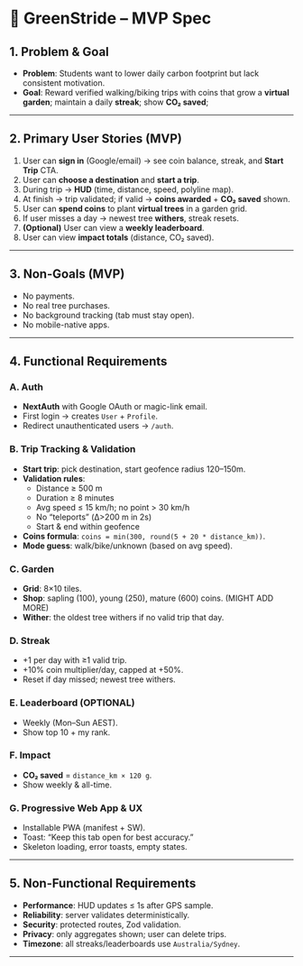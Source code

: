 # 🌱 GreenStride – MVP Spec

## 1. Problem & Goal
- **Problem**: Students want to lower daily carbon footprint but lack consistent motivation.
- **Goal**: Reward verified walking/biking trips with coins that grow a **virtual garden**; maintain a daily **streak**; show **CO₂ saved**;

---

## 2. Primary User Stories (MVP)
1. User can **sign in** (Google/email) → see coin balance, streak, and **Start Trip** CTA.
2. User can **choose a destination** and **start a trip**.
3. During trip → **HUD** (time, distance, speed, polyline map).
4. At finish → trip validated; if valid → **coins awarded** + **CO₂ saved** shown.
5. User can **spend coins** to plant **virtual trees** in a garden grid.
6. If user misses a day → newest tree **withers**, streak resets.
7. **(Optional)** User can view a **weekly leaderboard**.
8. User can view **impact totals** (distance, CO₂ saved).

---

## 3. Non-Goals (MVP)
- No payments.
- No real tree purchases.
- No background tracking (tab must stay open).
- No mobile-native apps.

---

## 4. Functional Requirements

### A. Auth
- **NextAuth** with Google OAuth or magic-link email.
- First login → creates `User` + `Profile`.
- Redirect unauthenticated users → `/auth`.

### B. Trip Tracking & Validation
- **Start trip**: pick destination, start geofence radius 120–150m.
- **Validation rules**:
    - Distance ≥ 500 m
    - Duration ≥ 8 minutes
    - Avg speed ≤ 15 km/h; no point > 30 km/h
    - No “teleports” (Δ>200 m in 2s)
    - Start & end within geofence
- **Coins formula**: `coins = min(300, round(5 + 20 * distance_km))`.
- **Mode guess**: walk/bike/unknown (based on avg speed).

### C. Garden
- **Grid**: 8×10 tiles.
- **Shop**: sapling (100), young (250), mature (600) coins.  (MIGHT ADD MORE)
- **Wither**: the oldest tree withers if no valid trip that day.

### D. Streak
- +1 per day with ≥1 valid trip.
- +10% coin multiplier/day, capped at +50%.
- Reset if day missed; newest tree withers.

### E. Leaderboard (OPTIONAL)
- Weekly (Mon–Sun AEST).
- Show top 10 + my rank.

### F. Impact
- **CO₂ saved** = `distance_km × 120 g`.
- Show weekly & all-time.

### G. Progressive Web App & UX
- Installable PWA (manifest + SW).
- Toast: “Keep this tab open for best accuracy.”
- Skeleton loading, error toasts, empty states.

---

## 5. Non-Functional Requirements
- **Performance**: HUD updates ≤ 1s after GPS sample.
- **Reliability**: server validates deterministically.
- **Security**: protected routes, Zod validation.
- **Privacy**: only aggregates shown; user can delete trips.
- **Timezone**: all streaks/leaderboards use `Australia/Sydney`.

---


